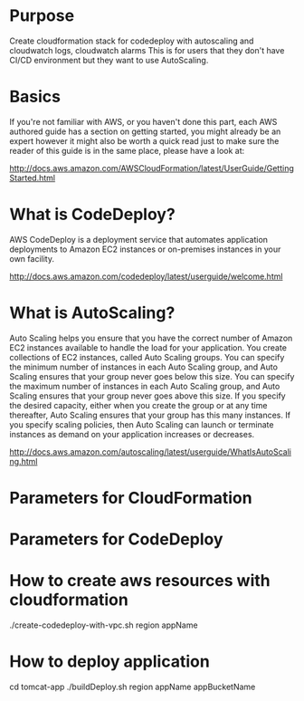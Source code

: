 # Purpose
Create cloudformation stack for codedeploy with autoscaling and cloudwatch logs, cloudwatch alarms
This is for users that they don't have CI/CD environment but they want to use AutoScaling.


# Basics
If you're not familiar with AWS, or you haven't done this part, each AWS authored guide has a section on getting started, you might already be an expert however it might also be worth a quick read just to make sure the reader of this guide is in the same place, please have a look at:

http://docs.aws.amazon.com/AWSCloudFormation/latest/UserGuide/GettingStarted.html

# What is CodeDeploy?
AWS CodeDeploy is a deployment service that automates application deployments to Amazon EC2 instances or on-premises instances in your own facility.

http://docs.aws.amazon.com/codedeploy/latest/userguide/welcome.html

# What is AutoScaling?
Auto Scaling helps you ensure that you have the correct number of Amazon EC2 instances available to handle the load for your application. You create collections of EC2 instances, called Auto Scaling groups. You can specify the minimum number of instances in each Auto Scaling group, and Auto Scaling ensures that your group never goes below this size. You can specify the maximum number of instances in each Auto Scaling group, and Auto Scaling ensures that your group never goes above this size. If you specify the desired capacity, either when you create the group or at any time thereafter, Auto Scaling ensures that your group has this many instances. If you specify scaling policies, then Auto Scaling can launch or terminate instances as demand on your application increases or decreases.

http://docs.aws.amazon.com/autoscaling/latest/userguide/WhatIsAutoScaling.html

# Parameters for CloudFormation

# Parameters for CodeDeploy

# How to create aws resources with cloudformation
./create-codedeploy-with-vpc.sh region appName

# How to deploy application
cd tomcat-app
./buildDeploy.sh region appName appBucketName